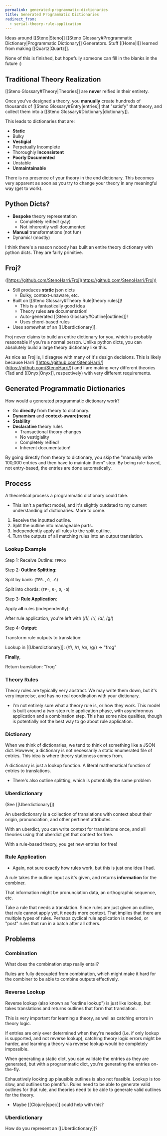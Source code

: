 ```yaml
---
permalink: generated-programmatic-dictionaries
title: Generated Programmatic Dictionaries
redirect_from:
  - serial-theory-rule-application
---
```


Ideas around [[Steno|Steno]] [[Steno Glossary#Programmatic Dictionary|Programmatic Dictionary]] Generators. Stuff [[Home|I]] learned from making [[Quartz|Quartz]].

None of this is finished, but hopefully someone can fill in the blanks in the future :)

## Traditional Theory Realization

[[Steno Glossary#Theory|Theories]] are **never** reified in their entirety.

Once you've designed a theory, you **manually** create hundreds of thousands of [[Steno Glossary#Entry|entries]] that "satisfy" that theory, and collect them into a [[Steno Glossary#Dictionary|dictionary]].

This leads to dictionaries that are:
- **Static**
- Bulky
- **Vestigial**
- Perpetually Incomplete
- Thoroughly **Inconsistent**
- **Poorly Documented**
- Unstable
- **Unmaintainable**

There is no presence of your theory in the end dictionary. This becomes very apparent as soon as you try to change your theory in any meaningful way (get to work).

## Python Dicts?

- **Bespoke** theory representation
  - Completely reified! (yay)
  - Not inherently well documented
- **Manual** transformations (not fun)
- Dynamic! (mostly)

I think there's a reason nobody has built an entire theory dictionary with python dicts. They are fairly primitive.

## Froj?

([https://github.com/StenoHarri/Froj](https://github.com/StenoHarri/Froj))

- Still produces **static** json dicts
  - Bulky, context-unaware, etc.
- Built on [[Steno Glossary#Theory Rule|theory rules]]!
  - This is a fantastically good idea
  - Theory rules **are** documentation!
  - Auto-generated [[Steno Glossary#Outline|outlines]]!
  - Uses chord-based rules
- Uses somewhat of an [[Uberdictionary]].

Froj never claims to build an entire dictionary for you, which is probably reasonable if you're a normal person.
Unlike python dicts, you can absolutely build a large theory dictionary like this.

As nice as Froj is, I disagree with many of it's design decisions. This is likely because Harri ([https://github.com/StenoHarri/](https://github.com/StenoHarri/)) and I are making very different theories (Tad and [[Onyx|Onyx]], respectively) with very different requirements.

## Generated Programmatic Dictionaries

How would a generated programmatic dictionary work?

- Go **directly** from theory to dictionary.
- **Dynamism** and **context-aware(ness)**!
- **Stability**
- **Declarative** theory rules
  - Transactional theory changes
  - No vestigiality
  - Completely reified!
  - Inherent documentation!

By going directly from theory to dictionary, you skip the "manually write 100,000 entries and then have to maintain them" step. By being rule-based, not entry-based, the entries are done automatically.

## Process

A theoretical process a programmatic dictionary could take.

- This isn't a perfect model, and it's slightly outdated to my current understanding of dictionaries. More to come.

1. Receive the inputted outline.
2. Split the outline into manageable parts.
3. Independently apply all rules to the split outline.
4. Turn the outputs of all matching rules into an output translation.

### Lookup Example

Step 1: Receive Outline: `TPROG`

Step 2: **Outline Splitting**:

Split by bank:
(`TPR-`, `O`, `-G`)

Split into chords:
(`TP-`, `R-`, `O`, `-G`)

Step 3: **Rule Application**:

Apply **all** rules (independently):

After rule application, you're left with (/f/, /r/, /ɑ/, /g/)

Step 4: **Output**:

Transform rule outputs to translation:

Lookup in [[Uberdictionary]]:
(/f/, /r/, /ɑ/, /g/) -> "frog"

**Finally**,

Return translation:
"frog"

### Theory Rules

Theory rules are typically very abstract. We may write them down, but it's very imprecise, and has no real coordination with your dictionary.

- I'm not entirely sure what a theory rule is, or how they work. This model is built around a two-step rule application phase, with asynchronous application and a combination step. This has some nice qualities, though is potentially not the best way to go about rule application.

### Dictionary

When we think of dictionaries, we tend to think of something like a JSON dict. However, a dictionary is not necessarily a static enumerated file of entries. This idea is where theory staticness comes from.

A dictionary is just a lookup function. A literal mathematical function of entries to translations.

- There's also outline splitting, which is potentially the same problem

### Uberdictionary

(See [[Uberdictionary]])

An uberdictionary is a collection of translations with context about their origin, pronunciation, and other pertinent attributes.

With an uberdict, you can write context for translations once, and all theories using that uberdict get that context for free.

With a rule-based theory, you get new entries for free!

### Rule Application

- Again, not sure exactly how rules work, but this is just one idea I had.

A rule takes the outline input as it's given, and returns **information** for the combiner.

That information might be pronunciation data, an orthographic sequence, etc.

Take a rule that needs a translation. Since rules are just given an outline, that rule cannot apply yet, it needs more context. That implies that there are multiple types of rules. Perhaps cyclical rule application is needed, or "post" rules that run in a batch after all others.

## Problems

### Combination

What does the combination step really entail?

Rules are fully decoupled from combination, which might make it hard for the combiner to be able to combine outputs effectively.

### Reverse Lookup

Reverse lookup (also known as "outline lookup") is just like lookup, but takes translations and returns outlines that form that translation.

This is very important for learning a theory, as well as catching errors in theory logic.

If entries are only ever determined when they're needed (i.e. if only lookup is supported, and not reverse lookup), catching theory logic errors might be harder, and learning a theory via reverse lookup would be completely impossible.

When generating a static dict, you can validate the entries as they are generated, but with a programmatic dict, you're generating the entries on-the-fly.

Exhaustively looking up plausible outlines is also not feasible. Lookup is too slow, and outlines too plentiful. Rules need to be able to generate valid outlines for that rule, and theories need to be able to generate valid outlines for the theory.


- Maybe [[Clojure|spec]] could help with this?

### Uberdictionary

How do you represent an [[Uberdictionary]]?
